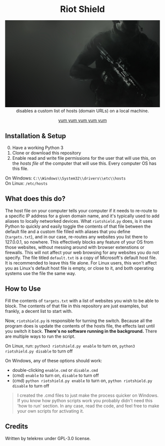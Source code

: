 <h1 align="center" style="margin-top: -10px"> Riot Shield </h1>
<p align="center" style="width: 100;">
   <img src=".banner.jpg">
   disables a custom list of hosts (domain URLs) on a local machine.<br>
</p>
<p align="center">
   <a href="https://youtu.be/1l6vD7OHYVY">yum yum yum yum yum</a>
</p>

## Installation & Setup
0. Have a working Python 3
1. Clone or download this repository
2. Enable read and write file permissions for the user that will use this, on the *hosts file* of the computer that will use this. Every computer OS has this file.  

 On Windows:  `C:\\Windows\\System32\\drivers\\etc\\hosts`  
 On Linux:  `/etc/hosts`  

## What does this do?
The host file on your computer tells your computer if it needs to re-route to a specific IP address for a given domain name, and it's typically used to add aliases to locally networked devices. What `riotshield.py` does, is it uses Python to quickly and easily toggle the contents of that file between the default file and a custom file filled with aliases that you define (`targets.txt`), and in our case, re-routes any websites you list there to 127.0.0.1, so nowhere. This effectively blocks any feature of your OS from those websites, without messing around with browser extenstions or firewalls. This will not affect your web browsing for any websites you do not specify. The file titled `default.txt` is a copy of Microsoft's default host file. It is recommended to leave this file alone. For Linux users, this won't affect you as Linux's default host file is empty, or close to it, and both operating systems use the file the same way.

## How to Use
Fill the contents of `targets.txt` with a list of websites you wish to be able to block. The contents of that file in this repository are just examples, but frankly, a decent list to start with.

Now, `riotshield.py` is responsible for turning the switch. Because all the program does is update the contents of the hosts file, the effects last until you switch it back. **There's no software running in the background.** There are multiple ways to run the script.

On Linux, run: `python3 riotshield.py enable` to turn on, `python3 riotshield.py disable` to turn off

On Windows, any of these options should work:
- double-clicking `enable.cmd` or `disable.cmd`
- (cmd) `enable` to turn on, `disable` to turn off
- (cmd) `python riotshield.py enable` to turn on, `python riotshield.py disable` to turn off

> I created the .cmd files to just make the process quicker on Windows. If you know how python scripts work you probably didn't need this 'how to run' section. In any case, read the code, and feel free to make your own scripts for activating it.

## Credits
Written by telekrex under GPL-3.0 license.